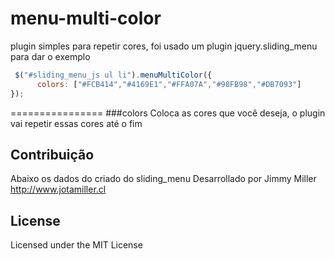 menu-multi-color
================
plugin simples para repetir cores, foi usado um plugin jquery.sliding_menu para dar o exemplo


```js
 $("#sliding_menu_js ul li").menuMultiColor({
      colors: ["#FCB414","#4169E1","#FFA07A","#98FB98","#DB7093"]
});
```
================
###colors
Coloca as cores que você deseja, o plugin vai repetir essas cores até o fim


Contribuição
---
Abaixo os dados do criado do sliding_menu
Desarrollado por Jimmy Miller
http://www.jotamiller.cl

License
---
Licensed under the MIT License